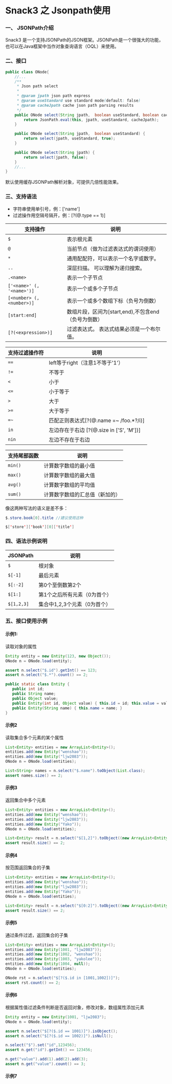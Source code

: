 # Snack3 之 Jsonpath使用

### 一、 JSONPath介绍

Snack3 是一个支持JSONPath的JSON框架。JSONPath是一个很强大的功能，也可以在Java框架中当作对象查询语言（OQL）来使用。

### 二、接口

```java
public class ONode{
    //...
    /**
     * Json path select
     *
     * @param jpath json path express
     * @param useStandard use standard mode(default: false)
     * @param cacheJpath cache json path parsing results
     */
    public ONode select(String jpath,  boolean useStandard, boolean cacheJpath) {
        return JsonPath.eval(this, jpath, useStandard, cacheJpath);
    }

    public ONode select(String jpath,  boolean useStandard) {
        return select(jpath, useStandard, true);
    }

    public ONode select(String jpath) {
        return select(jpath, false);
    }
    //...  
}
```

默认使用缓存JSONPath解析对象，可提供几倍性能效果。

### 三、支持语法

* 字符串使用单引号，例：\['name']
* 过滤操作用空隔号隔开，例：\[?(@.type == 1)]

| 支持操作                  | 说明                                                 |
| ------------------------- | ---------------------------------------------------- |
| `$`                       | 表示根元素                                           |
| `@`                       | 当前节点（做为过滤表达式的谓词使用）                 |
| `*`                       | 通用配配符，可以表示一个名字或数字。                 |
| `..`                      | 深层扫描。 可以理解为递归搜索。                      |
| `.<name>`                 | 表示一个子节点                                       |
| `['<name>' (, '<name>')]` | 表示一个或多个子节点                                 |
| `[<number> (, <number>)]` | 表示一个或多个数组下标（负号为倒数）                 |
| `[start:end]`             | 数组片段，区间为\[start,end),不包含end（负号为倒数） |
| `[?(<expression>)]`       | 过滤表达式。 表达式结果必须是一个布尔值。            |

| 支持过滤操作符 | 说明                                     |
| -------------- | ---------------------------------------- |
| `==`           | left等于right（注意1不等于'1'）          |
| `!=`           | 不等于                                   |
| `<`            | 小于                                     |
| `<=`           | 小于等于                                 |
| `>`            | 大于                                     |
| `>=`           | 大于等于                                 |
| `=~`           | 匹配正则表达式[?(@.name =~ /foo.*?/i)]   |
| `in`           | 左边存在于右边 [?(@.size in ['S', 'M'])] |
| `nin`          | 左边不存在于右边                         |

| 支持尾部函数 | 说明                           |
| ------------ | ------------------------------ |
| `min()`      | 计算数字数组的最小值           |
| `max()`      | 计算数字数组的最大值           |
| `avg()`      | 计算数字数组的平均值           |
| `sum()`      | 计算数字数组的汇总值（新加的） |

像这两种写法的语义是差不多：


```java 
$.store.book[0].title //建议使用这种
```
```java
$['store']['book'][0]['title']
```

### 四、语法示例说明

| JSONPath | 说明                           |
| ------------ | ------------------------------ |
| `$`      | 根对象           |
| `$[-1]`      | 最后元素           |
| `$[:-2]`      | 第0个至倒数第2个           |
| `$[1:]`      | 第1个之后所有元素（0为首个） |
| `$[1,2,3]`      | 集合中1,2,3个元素（0为首个） |

### 五、接口使用示例

#### 示例1:
读取对象的属性
```java
Entity entity = new Entity(123, new Object());
ONode n = ONode.load(entity);

assert n.select("$.id").getInt() == 123;
assert n.select("$.*").count() == 2;

public static class Entity {
   public int id;
   public String name;
   public Object value;
   public Entity(int id, Object value) { this.id = id; this.value = value; }
   public Entity(String name) { this.name = name; }
}

```

#### 示例2
读取集合多个元素的某个属性
```java
List<Entity> entities = new ArrayList<Entity>();
entities.add(new Entity("wenshao"));
entities.add(new Entity("ljw2083"));
ONode n = ONode.load(entities);

List<String> names = n.select("$.name").toObject(List.class); 
assert names.size() == 2;
```

#### 示例3
返回集合中多个元素
```java
List<Entity> entities = new ArrayList<Entity>();
entities.add(new Entity("wenshao"));
entities.add(new Entity("ljw2083"));
entities.add(new Entity("Yako"));
ONode n = ONode.load(entities);

List<Entity> result = n.select("$[1,2]").toObject((new ArrayList<Entity>() {}).getClass());
assert result.size() == 2;
```

#### 示例4
按范围返回集合的子集
```java
List<Entity> entities = new ArrayList<Entity>();
entities.add(new Entity("wenshao"));
entities.add(new Entity("ljw2083"));
entities.add(new Entity("Yako"));
ONode n = ONode.load(entities);

List<Entity> result = n.select("$[0:2]").toObject((new ArrayList<Entity>(){}).getClass());
assert result.size() == 2;
```

#### 示例5
通过条件过滤，返回集合的子集
```java
List<Entity> entities = new ArrayList<Entity>();
entities.add(new Entity(1001, "ljw2083"));
entities.add(new Entity(1002, "wenshao"));
entities.add(new Entity(1003, "yakolee"));
entities.add(new Entity(1004, null));
ONode n = ONode.load(entities);

ONode rst = n.select("$[?($.id in [1001,1002])]");
assert rst.count() == 2;
```

#### 示例6
根据属性值过滤条件判断是否返回对象，修改对象，数组属性添加元素
```java
Entity entity = new Entity(1001, "ljw2083");
ONode n = ONode.load(entity);

assert n.select("$[?($.id == 1001)]").isObject();
assert n.select("$[?($.id == 1002)]").isNull();

n.select("$").set("id",123456);
assert n.get("id").getInt() == 123456;

n.get("value").add(1).add(2).add(3);
assert n.get("value").count() == 3;

```

#### 示例7
```java

```

